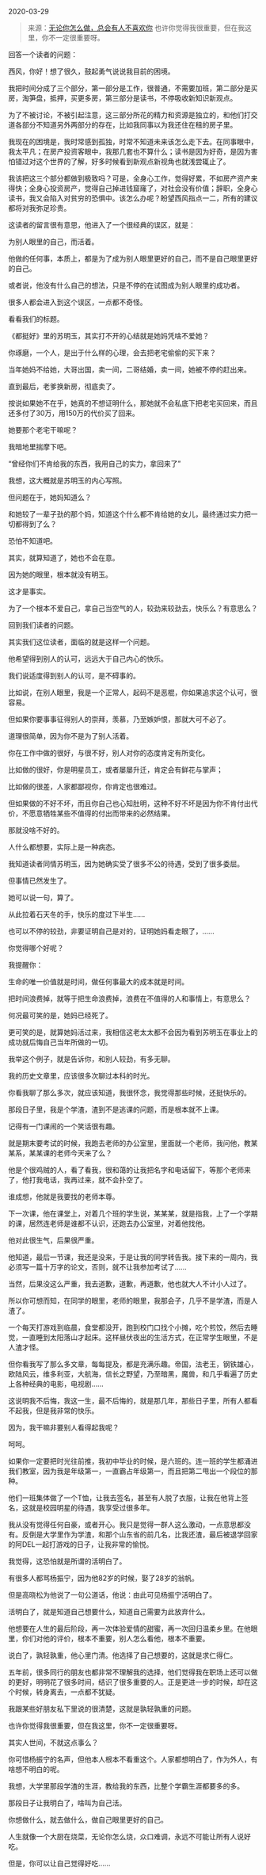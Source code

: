 2020-03-29

> 来源：[无论你怎么做，总会有人不喜欢你](http://mp.weixin.qq.com/s?__biz=MzU3NDc5Nzc0NQ==&mid=2247487162&idx=2&sn=b30b1f22c6b3f49bdd241b45ec5ba1eb&chksm=fd2dac64ca5a25722564b50d05ed13427305c63afd4a102cb21b098004988cdf609b581e140c&scene=27#wechat_redirect)
> 也许你觉得我很重要，但在我这里，你不一定很重要呀。

回答一个读者的问题：

  

西风，你好！想了很久，鼓起勇气说说我目前的困境。

  

我把时间分成了三个部分，第一部分是工作，很普通，不需要加班，第二部分是买房，淘笋盘，抵押，买更多房，第三部分是读书，不停吸收新知识新观点。

  

为了不被讨论，不被引起注意，这三部分所花的精力和资源是独立的，和他们打交道各部分不知道另外两部分的存在，比如我同事以为我还住在租的房子里。

  

我现在的困境是，我时常感到孤独，时常不知道未来该怎么走下去。在同事眼中，我太平凡；在房产投资客眼中，我那几套也不算什么；读书是因为好奇，是因为害怕错过对这个世界的了解，好多时候看到新观点新视角也就浅尝辄止了。

  

我该把这三个部分都做到极致吗？可是，全身心工作，觉得好累，不如房产资产来得快；全身心投资房产，觉得自己掉进钱窟窿了，对社会没有价值；辞职，全身心读书，我又会陷入对贫穷的恐惧中。该怎么办呢？盼望西风指点一二，所有的建议都将对我弥足珍贵。

  

这读者的留言很有意思，他进入了一个很经典的误区，就是：

  

为别人眼里的自己，而活着。

  

他做的任何事，本质上，都是为了成为别人眼里更好的自己，而不是自己眼里更好的自己。

  

或者说，他没有什么自己的想法，只是不停的在试图成为别人眼里的成功者。

  

很多人都会进入到这个误区，一点都不奇怪。

  

看看我们的标题。

  

《都挺好》里的苏明玉，其实打不开的心结就是她妈凭啥不爱她？

  

你琢磨，一个人，是出于什么样的心理，会去把老宅偷偷的买下来？

  

当年她妈不给她，大哥出国，卖一间，二哥结婚，卖一间，她被不停的赶出来。

  

直到最后，老爹换新房，彻底卖了。

  

按说如果她不在乎，她真的不想证明什么，那她就不会私底下把老宅买回来，而且还多付了30万，用150万的代价买了回来。

  

她要那个老宅干嘛呢？

  

我暗地里揣摩下吧。

  

“曾经你们不肯给我的东西，我用自己的实力，拿回来了”

  

我想，这大概就是苏明玉的内心写照。

  

但问题在于，她妈知道么？

  

和她较了一辈子劲的那个妈，知道这个什么都不肯给她的女儿，最终通过实力把一切都得到了么？

  

恐怕不知道吧。

  

其实，就算知道了，她也不会在意。

  

因为她的眼里，根本就没有明玉。

  

这才是事实。

  

为了一个根本不爱自己，拿自己当空气的人，较劲来较劲去，快乐么？有意思么？

  

回到我们读者的问题。

  

其实我们这位读者，面临的就是这样一个问题。

  

他希望得到别人的认可，远远大于自己内心的快乐。

  

我们说适度得到别人的认可，是不碍事的。

  

比如说，在别人眼里，我是一个正常人，起码不是恶棍，你如果追求这个认可，很容易。

  

但如果你要事事征得别人的崇拜，羡慕，乃至嫉妒恨，那就大可不必了。

  

道理很简单，因为你不是为了别人活着。

  

你在工作中做的很好，与很不好，别人对你的态度肯定有所变化。

  

比如做的很好，你是明星员工，或者屡屡升迁，肯定会有鲜花与掌声；

比如做的很差，人家都鄙视你，你肯定也很难过。

  

但如果做的不好不坏，而且你自己也心知肚明，这种不好不坏是因为你不肯付出代价，不愿意牺牲某些不值得的付出而带来的必然结果。

  

那就没啥不好的。

  

人什么都想要，实际上是一种病态。

  

我知道读者同情苏明玉，因为她确实受了很多不公的待遇，受到了很多委屈。

  

但事情已然发生了。

  

她可以说一句，算了。

  

从此拉着石天冬的手，快乐的度过下半生......

  

也可以不停的较劲，非要证明自己是对的，证明她妈看走眼了，......

  

你觉得哪个好呢？

  

我提醒你：

  

生命的唯一价值就是时间，做任何事最大的成本就是时间。

  

把时间浪费掉，就等于把生命浪费掉，浪费在不值得的人和事情上，有意思么？

  

何况最可笑的是，她妈已经死了。

  

更可笑的是，就算她妈活过来，我相信这老太太都不会因为看到苏明玉在事业上的成功就后悔自己当年所做的一切。

  

我举这个例子，就是告诉你，和别人较劲，有多无聊。

  

我的历史文章里，应该很多次聊过本科的时光。

  

你看我聊了那么多次，就应该知道，我很怀念，我觉得那些时候，还挺快乐的。

  

那段日子里，我是个学渣，渣到不是逃课的问题，而是根本就不上课。

  

记得有一门课闹的一个笑话很有趣。

  

就是期末要考试的时候，我跑去老师的办公室里，里面就一个老师，我问他，教某某系，某某课的老师今天来了么？

  

他是个很鸡贼的人，看了看我，很和蔼的让我把名字和电话留下，等那个老师来了，他打我电话，我再过来，就不会扑空了。

  

谁成想，他就是我要找的老师本尊。

  

下一次课，他在课堂上，对着几个班的学生说，某某某，就是指我，上了一个学期的课，居然连老师是谁都不认识，还跑去办公室里，对着他找他。

  

他对此很生气，后果很严重。

  

他知道，最后一节课，我还是没来，于是让我的同学转告我。接下来的一周内，我必须写一篇十万字的论文，否则，就不让我参加考试了......

  

当然，后果没这么严重，我去道歉，道歉，再道歉，他也就大人不计小人过了。

  

所以你可想而知，在同学的眼里，老师的眼里，我那会子，几乎不是学渣，而是人渣了。

  

一个每天打游戏到临晨，食堂都没开，跑到校门口找个小摊，吃个煎饺，然后去睡觉，一直睡到太阳落山才起床。这样昼伏夜出的生活方式，在正常学生眼里，不是人渣才怪。

  

但你看我写了那么多文章，每每提及，都是充满乐趣。帝国，法老王，钢铁雄心，欧陆风云，维多利亚，大航海，信长之野望，乃至暗黑，魔兽，和几乎看遍了历史上各种经典的电影，电视剧......

  

这说明我不后悔，我这一生，最不后悔的，就是那几年，那些日子里，所有人都看不起我，但是我非常的快乐。

  

因为，我干嘛非要别人看得起我呢？

  

呵呵。

  

如果你一定要把时光往前推，我初中毕业的时候，是六班的。连一班的学生都涌进我们教室，因为我是年级第一，一直霸占年级第一，而且把第二甩出一个段位的那种。

  

他们一班集体做了一个T恤，让我去签名，甚至有人脱了衣服，让我在他背上签名，这就是校园明星的待遇，我享受过很多年。

  

我从没有觉得任何自豪，或者开心。我只是觉得一群人这么激动，一点意思都没有。反倒是大学里作为学渣，和那个山东省的前几名，比我还渣，最后被退学回家的阿DEL一起打游戏的日子，让我非常的愉悦。

  

我觉得，这恐怕就是所谓的活明白了。

  

有很多人都骂杨振宁，因为他82岁的时候，娶了28岁的翁帆。

  

但是高晓松为他说了一句公道话，他说：由此可见杨振宁活明白了。

  

活明白了，就是知道自己想要什么，知道自己需要为此放弃什么。

  

他想要在人生的最后阶段，再一次体验爱情的甜蜜，再一次回归温柔乡里。在他眼里，你们对他的评价，根本不重要，别人怎么看他，根本不重要。

  

说白了，孰轻孰重，他心里门清。他选择了自己想要的，这就是求仁得仁。

  

五年前，很多同行的朋友也都非常不理解我的选择，他们觉得我在职场上还可以做的更好，明明花了很多时间，结识了很多重要的人。正是更进一步的时候，却在这个时候，转身离去，一点都不犹疑。

  

我跟某些好朋友私下里说的很清楚，这就是孰轻孰重的问题。

  

也许你觉得我很重要，但在我这里，你不一定很重要呀。

  

其实人世间，不就这点事么？

  

你可惜杨振宁的名声，但他本人根本不看重这个。人家都想明白了，作为外人，有啥想不明白的呢。

  

我想，大学里那段学渣的生涯，教给我的东西，比整个学霸生涯都要多的多。

  

那段日子让我明白了，啥叫为自己活。

  

你想做什么，就去做什么，做自己眼里更好的自己。

  

人生就像一个大厨在烧菜，无论你怎么烧，众口难调，永远不可能让所有人说好吃。

  

但是，你可以让自己觉得好吃......

